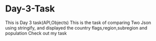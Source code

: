 # Day-3-Task
This is Day 3 task(API,Objects)
This is the task of comparing Two Json using stringify, and displayed the country flags,region,subregion and population
Check out my task
